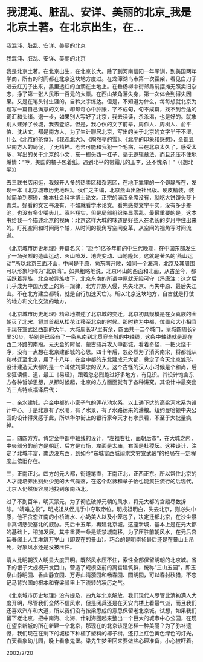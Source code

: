 # 我混沌、脏乱、安详、美丽的北京_我是北京土著。在北京出生，在...

我混沌、脏乱、安详、美丽的北京

我混沌、脏乱、安详、美丽的北京

我是北京土著。在北京出生，在北京长大。除了到河南信阳一年军训，到美国两年学商，所有的时间都在北京这块地方度过。在龙潭湖鸟市第一次茬架，看见白刀子进去红刀子出来，黑里透红的血滴在土地上。在垂杨柳中街邮局前摆摊无照卖旧杂志，挣了第一张人民币一百元的大票。在西山某角落失身，第一次体会到得失因果。又是在笔头讨生涯的，自矜文字练达。但是，不知道为什么，每每想就北京为题写一篇自己满意的文章，却每每心中肿胀，字不成句，句不成篇，找不到合适的词汇和头绪。退一步，如果别人写好了北京，我去读读，杀杀渴，也是好的。就象别人建好了长城，我去登临。但是，我心仪的文字前辈，周作人、周树人、俞平伯、沈从文，都是南方人，为了生计聊居北京，写出的关于北京的文字半干不湿，什么《北京的茶食》、《我观北大》、《陶然亭的雪》、《北平的印象和感想》，全都显尽南方人的局促，了无精神。老舍可能和我犯一个毛病，呆在北京太久了，感受太多，写出的关于北京的小文，东一榔头西一杠子，毫无逻辑章法，而且还压不住地煽情：“哼，美国的橘子包着纸。遇到北平的带霜儿的玉李，还不愧杀！”（《想北平》）

去三联书店闲逛，我躲开人多的热卖区和杂志区，在地下靠里的一个僻静所在，发现一本《北京城市历史地理》。侯仁之主编，北京燕山出版社出版。硬皮精装，装帧简单到寒碜，象本社会科学博士论文。正宗的满汉全席没有，就吃大饼馒头萝卜青菜。好看的文艺书没有，不如就看学术论文。看完感觉文字平实，没有多少差池，也没有多少嚼头儿。资料翔实，但是局部组织略显零乱。最最重要的是，这本书给我一个描述北京的视角：北京这样大城的味道是好些人在老长的岁月中住出来的。盯死空间和时间两个轴，从时间的视角写空间变革，从空间的视角写时间流逝。

《北京城市历史地理》开篇名义：“距今1亿多年前的中生代晚期，在中国东部发生了一场强烈的造山运动，火山喷发、地壳变动、山地隆起，这就是著名的‘燕山运动’”所以北京三面环山，中间是平原，向东南开敞，如同一个海湾，北京及其周围可以形象地称为“北京湾”。如果粗略地说，北京环山的西面和北面，从古至今，都活跃着异族，北京被异族攻下，北京东南的所谓中原就无险可守（冯唐注：这之后几乎成为中国历史上的第一规律，北方异族入侵，先失北京、再失中原、最后失江山。不在北方建立都城，就是自行加速灭亡）。所以北京这块地方，自古就是打仗的地方和文化交流的地方。

《北京城市历史地理》精彩地描述了北京城的变迁。北京初具规模是在女真族的金朝灭了北宋、将其首都从松花江移至北京的时候。那时称为中都，位置和大小相当于现在宣武区西部的大半。大城周长37里有余，四面共十二个城门，皇城四周长9里30步，特别是已经有了一条从南到北贯穿全城的中轴线，这条中轴线就是现在西二环路的南段。元灭金的时候，蒙古骑兵攻入中都城，看着奇怪，一把火烧干净，没有一点想在北京建都城的心思。四十年后，忽必烈为了消灭南宋，将都城从和林迁至北京，用了十八年，在金中都的东北建成元大都，奠定了今天北京雏形。设计建造元大都的是一个叫做刘秉忠的汉人。这个古怪的汉人小时候是个和尚，后来狂读儒、道，最工《易经》，跟着忽必烈跑过好多地方，有见识。其设计饱含东方各种哲学思想，从那时候起，北京的方方面面就有了各种讲究。其设计中最突出的三点特点福泽后代：

一，亲水建城。弃金中都的小家子气的莲花池水系，以上通下达的高粱河水系为设计中心。于是北京有了水喝，有了水景，有了水路运来的漕粮。纽约曼哈顿中央公园的设计得灵感于此，所以华尔街上的银行家今天才有水景看，不至于大批量疯掉。

二，四四方方。肯定金中都中轴线的设计，“左祖右社，面朝后市”，在大城之内，中央部分的前方是朝廷，后方是市场，左面是太庙，右面是社稷坛。这种设计，注定了北城丰富，南边没东西，到如今“东城富西城阔崇文穷宣武破”的格局在一定程度上依旧存在。

三，正南正北。四方的元大都，街道笔直，正南正北，正西正东。所以常住北京的人才能培养出别处少见的大气磊落，在这个赵薇和章子怡也能疯狂流行的后现代，北京人仍然很容易地找到东南西北。

过了不到百年，明灭蒙元，为了彻底破掉元朝的风水，将元大都的宫殿尽数拆除。“靖难之役”，明成祖从侄儿手中夺取帝位。明成祖明白，失去北京，则必失中原，他不贪恋江南的小桥流水、小奶美人以及小笼包子，决定迁都北京，在沙尘暴中真切感受塞北的威胁。先后十五年，再建北京城。这座新城，基本上是在元大都的基础上，稍加发展。其中重要一条是紫禁城南移，为了压胜前朝风水，在元后宫延春阁上人工堆筑万岁山（即现在的景山）。巧合的是明崇祯最后还是在景山上吊死，好象风水还是没被压住。

清人比明朝汉人明显大度开明。既然风水压不住，索性全部保留明朝的北京城。省下的银子大规模开发西山，营造了规模空前的离宫建筑群，统称“三山五园”，即玉泉山静明园、香山静宜园、万寿山清漪园和畅春园、圆明园，可以春射秋猎，不忘记马背兴国的根本和脊梁骨里上下流转的凌厉之气。

《北京城市历史地理》没有提及，四九年北京解放，我们现代人尽管比清初满人大度开明，尽管我们全然不信风水，但是阅兵还是在天安门楼上看最气派，而且我们还喜欢汽车和大道，所以我们没有按梁思成的意思保留老北京城。试想，如果我们留下老北京，把中南海、北海、什刹海圈起来整出一个巨大的城市中心公园，在现在望京新城的所在新建一个北京，那现在的北京该是怎样一种美丽？为了弥补遗憾，我们现在在剩下的城楼下种植了塑料的椰子树，还打上红色黄色绿色的灯光，白天看象幼儿园，晚上看象鬼堡。梁先生梦里回来要做些心理准备，小心被吓着。

2002/2/20